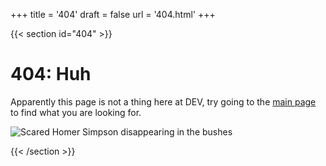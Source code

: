 +++
title = '404'
draft = false
url = '404.html'
+++

{{< section id="404" >}}

# 404: Huh

Apparently this page is not a thing here at DEV, try going to the [main page](/) to find what you are looking for.

![Scared Homer Simpson disappearing in the bushes](/assets/simpsons.gif)

{{< /section >}}